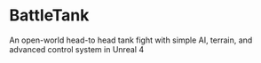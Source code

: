 # BattleTank
An open-world head-to head tank fight with simple AI, terrain, and advanced control system in Unreal 4

